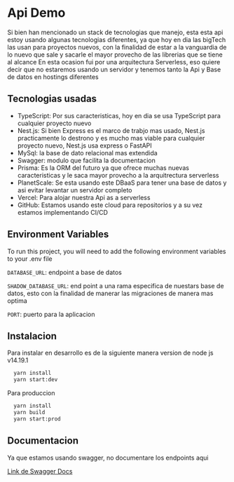 
# Api Demo

Si bien han mencionado un stack de tecnologias que manejo, esta esta api estoy usando algunas tecnologias diferentes, ya que hoy en dia las bigTech las usan para proyectos nuevos, con la finalidad de estar a la vanguardia de lo nuevo que sale y sacarle el mayor provecho de las librerias que se tiene al alcance
En esta ocasion fui por una arquitectura Serverless, eso quiere decir que no estaremos usando un servidor  y tenemos tanto la Api y Base de datos en hostings diferentes





## Tecnologias usadas

- TypeScript: Por sus caracteristicas, hoy en dia se usa TypeScript para cualquier proyecto nuevo
- Nest.js: Si bien Express es el marco de trabjo mas usado, Nest.js practicamente lo destrono y es mucho mas viable para cualquier proyecto nuevo, Nest.js usa express o FastAPI
- MySql: la base de dato relacional mas extendida
- Swagger: modulo que facilita la documentacion
- Prisma: Es la ORM del futuro ya que ofrece muchas nuevas caracteristicas y le saca mayor provecho a la arquitrectura serverless
- PlanetScale: Se esta usando este DBaaS para tener una base de datos y asi evitar levantar un servidor completo
- Vercel: Para alojar nuestra Api as a serverless
- GitHub: Estamos usando este cloud para repositorios y a su vez estamos implementando CI/CD


## Environment Variables

To run this project, you will need to add the following environment variables to your .env file

`DATABASE_URL`: endpoint a base de datos

`SHADOW_DATABASE_URL`: end point a una rama especifica de nuestars base de datos, esto con la finalidad de manerar las migraciones de manera mas optima

`PORT`: puerto para la aplicacion


## Instalacion

Para instalar en desarrollo es de la siguiente manera
version de node js v14.19.1

```bash
  yarn install
  yarn start:dev
```

Para produccion

```bash
  yarn install
  yarn build
  yarn start:prod
```
## Documentacion
Ya que estamos usando swagger, no documentare los endpoints aqui

[Link de Swagger Docs](https://api-demo-nest.vercel.app/docs/)

